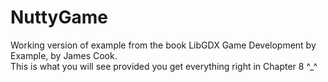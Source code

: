 # NuttyGame
Working version of example from the book LibGDX Game Development by Example, by James Cook.  
This is what you will see provided you get everything right in Chapter 8 ^_^


